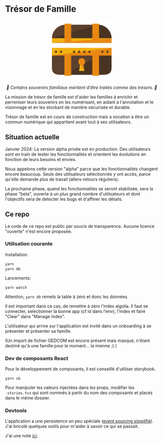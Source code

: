 # Trésor de Famille

<p align="center">
  <img alt="logo de SPACE" src="https://github.com/paduc/tresor-de-famille/blob/master/src/assets/favicon-196x196.png"/>
</p>
<p align="center">
  <i>🫶 Certains souvenirs familiaux méritent d'être traités comme des trésors. 🥰</i>
</p>




La mission de trésor de famille est d'aider les familles à enrichir et perreniser leurs souvenirs en les numérisant, en aidant à l'annotation et le visionnage et en les stockant de manière sécurisée et durable.

Trésor de famille est en cours de construction mais a vocation à être un commun numérique qui appartient avant tout à ses utilisateurs. 

## Situation actuelle

Janvier 2024: La version alpha privée est en production. Des utilisateurs sont en train de tester les fonctionnalités et orientent les évolutions en fonction de leurs besoins et envies.

Nous appelons cette version "alpha" parce que les fonctionnalités changent encore beaucoup. Seuls des utilisateurs sélectionnés y ont accès, parce qu'elle demande plus de travail (allers-retours réguliers).

La prochaine phase, quand les fonctionnalités se seront stabilisée, sera la phase "beta", ouverte à un plus grand nombre d'utilisateurs et dont l'objectifs sera de detecter les bugs et d'affiner les détails.

## Ce repo

Le code de ce repo est public par soucis de transparence. Aucune licence "ouverte" n'est encore proposée.

### Utilisation courante

Installation:

```
yarn
yarn db
```

Lancements:

```
yarn watch
```

Attention, `yarn db` remets la table à zéro et donc les données.

Il est important dans ce cas, de remettre à zéro l'index algolia. Il faut se connecter, selectionner la bonne app (cf id dans l'env), l'index et faire "Clear" dans "Manage Index".

L'utilisateur qui arrive sur l'application est invité dans un onboarding à se présenter et présenter sa famille.

(Un import de fichier GEDCOM est encore présent mais masqué, n'étant destiné qu'à une famille pour le moment... la mienne ;) )

### Dev de composants React

Pour le développement de composants, il est conseillé d'utiliser storybook.

```
yarn sb
```

Pour manipuler les valeurs injectées dans les props, modifier les `.stories.tsx` qui sont nommés à partir du nom des composants et placés dans le même dossier.

### Devtools

L'application a une persistence un peu spéciale ([event sourcing simplifié](https://github.com/oklmdev/persiste)).  
J'ai bricolé quelques outils pour m'aider à savoir ce qui se passait.

J'ai une note [ici](src/facts/README.md).
